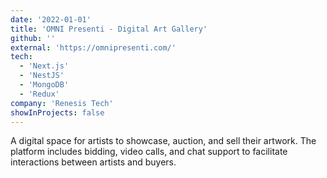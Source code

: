 ```yaml
---
date: '2022-01-01'
title: 'OMNI Presenti - Digital Art Gallery'
github: ''
external: 'https://omnipresenti.com/'
tech:
  - 'Next.js'
  - 'NestJS'
  - 'MongoDB'
  - 'Redux'
company: 'Renesis Tech'
showInProjects: false
---
```


A digital space for artists to showcase, auction, and sell their artwork. The platform includes bidding, video calls, and chat support to facilitate interactions between artists and buyers.
